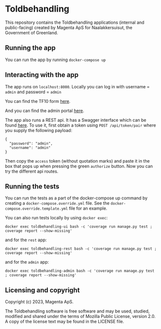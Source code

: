 <!--
SPDX-FileCopyrightText: 2023 Magenta ApS <info@magenta.dk>

SPDX-License-Identifier: MPL-2.0
-->

# Toldbehandling

This repository contains the Toldbehandling applications (internal and
public-facing) created by Magenta ApS for Naalakkersuisut, the
Government of Greenland.

## Running the app

You can run the app by running `docker-compose up`

## Interacting with the app

The app runs on `localhost:8000`. Locally you can log in with username =
`admin` and password = `admin`

You can find the TF10 form [here](http://localhost:8000/tf10).

And you can find the admin portal [here](http://localhost:8001/index).

The app also runs a REST api. It has a Swagger interface which can be
found [here](http://localhost:7000/api/docs). To use it, first obtain a
token using `POST /api/token/pair` where you supply the following
payload:

```
{
  "password": "admin",
  "username": "admin"
}
```

Then copy the `access` token (without quotation marks) and paste it in
the box that pops up when pressing the green `authorize` button. Now you
can try the different api routes.

## Running the tests

You can run the tests as a part of the docker-compose up command by
creating a `docker-compose.override.yml` file. See the
`docker-compose.override.template.yml` file for an example.

You can also run tests locally by using `docker exec`:

```
docker exec toldbehandling-ui bash -c 'coverage run manage.py test ; coverage report --show-missing'
```

and for the `rest` app:

```
docker exec toldbehandling-rest bash -c 'coverage run manage.py test ; coverage report --show-missing'
```

and for the `admin` app:

```
docker exec toldbehandling-admin bash -c 'coverage run manage.py test ; coverage report --show-missing'
```


## Licensing and copyright


Copyright (c) 2023, Magenta ApS.

The Toldbehandling software is free software and may be used, studied,
modified and shared under the terms of Mozilla Public License, version
2.0. A copy of the license text may be found in the LICENSE file.
